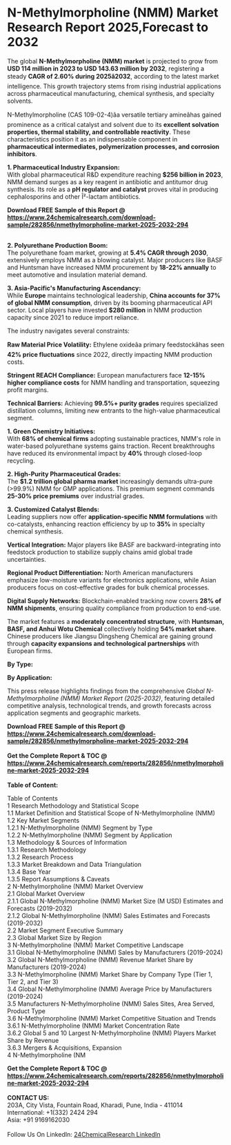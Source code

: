 <h1>N-Methylmorpholine (NMM) Market Research Report 2025,Forecast to 2032</h1><p>The global <strong>N-Methylmorpholine (NMM) market</strong> is projected to grow from <strong>USD 114 million in 2023 to USD 143.63 million by 2032</strong>, registering a steady <strong>CAGR of 2.60% during 2025â2032</strong>, according to the latest market intelligence. This growth trajectory stems from rising industrial applications across pharmaceutical manufacturing, chemical synthesis, and specialty solvents.</p><p>N-Methylmorpholine (CAS 109-02-4)âa versatile tertiary amineâhas gained prominence as a critical catalyst and solvent due to its <strong>excellent solvation properties, thermal stability, and controllable reactivity</strong>. These characteristics position it as an indispensable component in <strong>pharmaceutical intermediates, polymerization processes, and corrosion inhibitors</strong>.</p><p><strong>1. Pharmaceutical Industry Expansion:</strong><br>
With global pharmaceutical R&amp;D expenditure reaching <strong>$256 billion in 2023</strong>, NMM demand surges as a key reagent in antibiotic and antitumor drug synthesis. Its role as a <strong>pH regulator and catalyst</strong> proves vital in producing cephalosporins and other Î²-lactam antibiotics.</p><div><b>Download FREE Sample of this Report @ 
            <a href="https://www.24chemicalresearch.com/download-sample/282856/nmethylmorpholine-market-2025-2032-294">
            https://www.24chemicalresearch.com/download-sample/282856/nmethylmorpholine-market-2025-2032-294</a></b></div><br><p><strong>2. Polyurethane Production Boom:</strong><br>
The polyurethane foam market, growing at <strong>5.4% CAGR through 2030</strong>, extensively employs NMM as a blowing catalyst. Major producers like BASF and Huntsman have increased NMM procurement by <strong>18-22% annually</strong> to meet automotive and insulation material demand.</p><p><strong>3. Asia-Pacific's Manufacturing Ascendancy:</strong><br>
While <strong>Europe</strong> maintains technological leadership, <strong>China accounts for 37% of global NMM consumption</strong>, driven by its booming pharmaceutical API sector. Local players have invested <strong>$280 million</strong> in NMM production capacity since 2021 to reduce import reliance.</p><p>The industry navigates several constraints:</p><p><strong>Raw Material Price Volatility:</strong> Ethylene oxideâa primary feedstockâhas seen <strong>42% price fluctuations</strong> since 2022, directly impacting NMM production costs.</p><p><strong>Stringent REACH Compliance:</strong> European manufacturers face <strong>12-15% higher compliance costs</strong> for NMM handling and transportation, squeezing profit margins.</p><p><strong>Technical Barriers:</strong> Achieving <strong>99.5%+ purity grades</strong> requires specialized distillation columns, limiting new entrants to the high-value pharmaceutical segment.</p><p><strong>1. Green Chemistry Initiatives:</strong><br>
With <strong>68% of chemical firms</strong> adopting sustainable practices, NMM's role in water-based polyurethane systems gains traction. Recent breakthroughs have reduced its environmental impact by <strong>40%</strong> through closed-loop recycling.</p><p><strong>2. High-Purity Pharmaceutical Grades:</strong><br>
The <strong>$1.2 trillion global pharma market</strong> increasingly demands ultra-pure (&gt;99.9%) NMM for GMP applications. This premium segment commands <strong>25-30% price premiums</strong> over industrial grades.</p><p><strong>3. Customized Catalyst Blends:</strong><br>
Leading suppliers now offer <strong>application-specific NMM formulations</strong> with co-catalysts, enhancing reaction efficiency by up to <strong>35%</strong> in specialty chemical synthesis.</p><p><strong>Vertical Integration:</strong> Major players like BASF are backward-integrating into feedstock production to stabilize supply chains amid global trade uncertainties.</p><p><strong>Regional Product Differentiation:</strong> North American manufacturers emphasize low-moisture variants for electronics applications, while Asian producers focus on cost-effective grades for bulk chemical processes.</p><p><strong>Digital Supply Networks:</strong> Blockchain-enabled tracking now covers <strong>28% of NMM shipments</strong>, ensuring quality compliance from production to end-use.</p><p>The market features a <strong>moderately concentrated structure</strong>, with <strong>Huntsman, BASF, and Anhui Wotu Chemical</strong> collectively holding <strong>54% market share</strong>. Chinese producers like Jiangsu Dingsheng Chemical are gaining ground through <strong>capacity expansions and technological partnerships</strong> with European firms.</p><p><strong>By Type:</strong></p><p><strong>By Application:</strong></p><p>This press release highlights findings from the comprehensive <em>Global N-Methylmorpholine (NMM) Market Report (2025-2032)</em>, featuring detailed competitive analysis, technological trends, and growth forecasts across application segments and geographic markets.</p><div><b>Download FREE Sample of this Report @ 
            <a href="https://www.24chemicalresearch.com/download-sample/282856/nmethylmorpholine-market-2025-2032-294">
            https://www.24chemicalresearch.com/download-sample/282856/nmethylmorpholine-market-2025-2032-294</a></b></div><br><div><b>Get the Complete Report & TOC @ 
            <a href="https://www.24chemicalresearch.com/reports/282856/nmethylmorpholine-market-2025-2032-294">
            https://www.24chemicalresearch.com/reports/282856/nmethylmorpholine-market-2025-2032-294</a></b></div><br>
            <b>Table of Content:</b><p>Table of Contents<br />
1 Research Methodology and Statistical Scope<br />
1.1 Market Definition and Statistical Scope of N-Methylmorpholine (NMM)<br />
1.2 Key Market Segments<br />
1.2.1 N-Methylmorpholine (NMM) Segment by Type<br />
1.2.2 N-Methylmorpholine (NMM) Segment by Application<br />
1.3 Methodology & Sources of Information<br />
1.3.1 Research Methodology<br />
1.3.2 Research Process<br />
1.3.3 Market Breakdown and Data Triangulation<br />
1.3.4 Base Year<br />
1.3.5 Report Assumptions & Caveats<br />
2 N-Methylmorpholine (NMM) Market Overview<br />
2.1 Global Market Overview<br />
2.1.1 Global N-Methylmorpholine (NMM) Market Size (M USD) Estimates and Forecasts (2019-2032)<br />
2.1.2 Global N-Methylmorpholine (NMM) Sales Estimates and Forecasts (2019-2032)<br />
2.2 Market Segment Executive Summary<br />
2.3 Global Market Size by Region<br />
3 N-Methylmorpholine (NMM) Market Competitive Landscape<br />
3.1 Global N-Methylmorpholine (NMM) Sales by Manufacturers (2019-2024)<br />
3.2 Global N-Methylmorpholine (NMM) Revenue Market Share by Manufacturers (2019-2024)<br />
3.3 N-Methylmorpholine (NMM) Market Share by Company Type (Tier 1, Tier 2, and Tier 3)<br />
3.4 Global N-Methylmorpholine (NMM) Average Price by Manufacturers (2019-2024)<br />
3.5 Manufacturers N-Methylmorpholine (NMM) Sales Sites, Area Served, Product Type<br />
3.6 N-Methylmorpholine (NMM) Market Competitive Situation and Trends<br />
3.6.1 N-Methylmorpholine (NMM) Market Concentration Rate<br />
3.6.2 Global 5 and 10 Largest N-Methylmorpholine (NMM) Players Market Share by Revenue<br />
3.6.3 Mergers & Acquisitions, Expansion<br />
4 N-Methylmorpholine (NM</p><div><b>Get the Complete Report & TOC @ 
            <a href="https://www.24chemicalresearch.com/reports/282856/nmethylmorpholine-market-2025-2032-294">
            https://www.24chemicalresearch.com/reports/282856/nmethylmorpholine-market-2025-2032-294</a></b></div><br><b>CONTACT US:</b><br>
            203A, City Vista, Fountain Road, Kharadi, Pune, India - 411014<br>
            International: +1(332) 2424 294<br>
            Asia: +91 9169162030 <br><br>
            Follow Us On LinkedIn: <a href="https://www.linkedin.com/company/24chemicalresearch/">24ChemicalResearch LinkedIn</a>